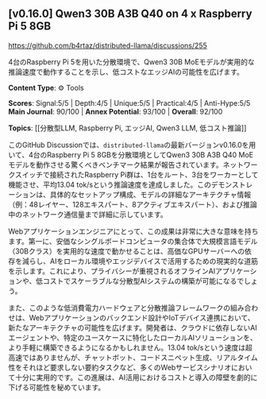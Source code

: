 ## [v0.16.0] Qwen3 30B A3B Q40 on 4 x Raspberry Pi 5 8GB

https://github.com/b4rtaz/distributed-llama/discussions/255

4台のRaspberry Pi 5を用いた分散環境で、Qwen3 30B MoEモデルが実用的な推論速度で動作することを示し、低コストなエッジAIの可能性を広げます。

**Content Type**: ⚙️ Tools

**Scores**: Signal:5/5 | Depth:4/5 | Unique:5/5 | Practical:4/5 | Anti-Hype:5/5
**Main Journal**: 90/100 | **Annex Potential**: 93/100 | **Overall**: 92/100

**Topics**: [[分散型LLM, Raspberry Pi, エッジAI, Qwen3 LLM, 低コスト推論]]

このGitHub Discussionでは、`distributed-llama`の最新バージョンv0.16.0を用いて、4台のRaspberry Pi 5 8GBを分散環境としてQwen3 30B A3B Q40 MoEモデルを動作させる驚くべきベンチマーク結果が報告されています。ネットワークスイッチで接続されたRaspberry Pi群は、1台をルート、3台をワーカーとして機能させ、平均13.04 tok/sという推論速度を達成しました。このデモンストレーションは、具体的なセットアップ構成、モデルの詳細なアーキテクチャ情報（例：48レイヤー、128エキスパート、8アクティブエキスパート）、および推論中のネットワーク通信量まで詳細に示しています。

Webアプリケーションエンジニアにとって、この成果は非常に大きな意味を持ちます。第一に、安価なシングルボードコンピュータの集合体で大規模言語モデル（30Bクラス）を実用的な速度で動かせることは、高価なGPUサーバーへの依存を減らし、AIをローカル環境やエッジデバイスで活用するための現実的な道筋を示します。これにより、プライバシーが重視されるオフラインAIアプリケーションや、低コストでスケーラブルな分散型AIシステムの構築が可能になるでしょう。

また、このような低消費電力ハードウェアと分散推論フレームワークの組み合わせは、Webアプリケーションのバックエンド設計やIoTデバイス連携において、新たなアーキテクチャの可能性を広げます。開発者は、クラウドに依存しないAIエージェントや、特定のユースケースに特化したローカルAIソリューションを、より手軽に構築できるようになるかもしれません。13.04 tok/sという速度は超高速ではありませんが、チャットボット、コードスニペット生成、リアルタイム性をそれほど要求しない要約タスクなど、多くのWebサービスシナリオにおいて十分に実用的です。この進展は、AI活用におけるコストと導入の障壁を劇的に下げる可能性を秘めています。